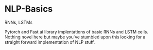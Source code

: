 # NLP-Basics
RNNs, LSTMs

Pytorch and Fast.ai library implentations of basic RNNs and LSTM cells. Nothing novel here but maybe you've stumbled upon this looking for a straight forward implementation of NLP stuff. 

